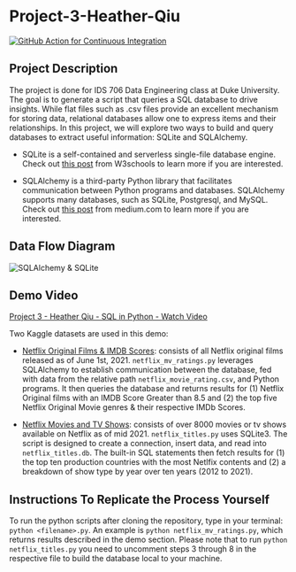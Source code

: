 # Project-3-Heather-Qiu
[![GitHub Action for Continuous Integration](https://github.com/nogibjj/hq-individual_project3/actions/workflows/main.yml/badge.svg)](https://github.com/nogibjj/hq-individual_project3/actions/workflows/main.yml)


## Project Description

The project is done for IDS 706 Data Engineering class at Duke University. The goal is to generate a script that queries a SQL database to drive insights. While flat files such as .csv files provide an excellent mechanism for storing data, relational databases allow one to express items and their relationships. In this project, we will explore two ways to build and query databases to extract useful information: SQLite and SQLAlchemy.

* SQLite is a self-contained and serverless single-file database engine. Check out [this post](https://www.w3schools.blog/sqlite-tutorial) from W3schools to learn more if you are interested. 

* SQLAlchemy is a third-party Python library that facilitates communication between Python programs and databases. SQLAlchemy supports many databases, such as SQLite, Postgresql, and MySQL. Check out [this post](https://medium.com/geekculture/getting-started-with-sqlalchemy-d132d04c940) from medium.com to learn more if you are interested.  


## Data Flow Diagram
![SQLAlchemy & SQLite](https://user-images.githubusercontent.com/105904149/198904778-5ed348a0-1c3d-408d-bdd2-1662ef5e8f62.png)


## Demo Video
[Project 3 - Heather Qiu - SQL in Python - Watch Video](https://youtu.be/m2qZnPyXZIQ)

Two Kaggle datasets are used in this demo:

* [Netflix Original Films & IMDB Scores](https://www.kaggle.com/datasets/luiscorter/netflix-original-films-imdb-scores): consists of all Netflix original films released as of June 1st, 2021. `netflix_mv_ratings.py` leverages SQLAlchemy to establish communication between the database, fed with data from the relative path `netflix_movie_rating.csv`, and Python programs. It then queries the database and returns results for (1) Netflix Original films with an IMDB Score Greater than 8.5 and (2) the top five Netflix Original Movie genres & their respective IMDb Scores.

* [Netflix Movies and TV Shows](https://www.kaggle.com/datasets/shivamb/netflix-shows): consists of over 8000 movies or tv shows available on Netflix as of mid 2021. `netflix_titles.py` uses SQLite3. The script is designed to create a connection, insert data, and read into `netflix_titles.db`. The built-in SQL statements then fetch results for (1) the top ten production countries with the most Netlfix contents and (2) a breakdown of show type by year over ten years (2012 to 2021). 


## Instructions To Replicate the Process Yourself

To run the python scripts after cloning the repository, type in your terminal: `python <filename>.py`. An example is `python netflix_mv_ratings.py`, which returns results described in the demo section. Please note that to run `python netflix_titles.py` you need to uncomment steps 3 through 8 in the respective file to build the database local to your machine.
